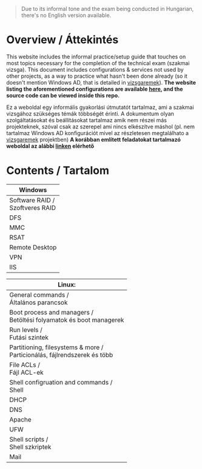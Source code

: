 > Due to its informal tone and the exam being conducted in Hungarian, there's no English version available.

# Overview / Áttekintés
This website includes the informal practice/setup guide that touches on most topics necessary for the completion of the technical exam (szakmai vizsga).
This document includes configurations & services not used by other projects, as a way to practice what hasn't been done already (so it doesn't mention Windows AD, that is detailed in [vizsgaremek](https://github.com/randomuser149/vizsgaremek)).
**The website listing the aforementioned configurations are available [here](https://randomuser149.github.io/szakmaivizsga/), and the source code can be viewed inside this repo.**

Ez a weboldal egy informális gyakorlási útmutatót tartalmaz, ami a szakmai vizsgához szükséges témák többségét érinti.
A dokumentum olyan szolgáltatásokat és beállításokat tartalmaz amik nem részei más projekteknek, szóval csak az szerepel ami nincs elkészítve máshol (pl. nem tartalmaz Windows AD konfigurációt mivel az részletesen megtalálhato a [vizsgaremek](https://github.com/randomuser149/vizsgaremek) projektben)
**A korábban említett feladatokat tartalmazó weboldal az alábbi [linken](https://randomuser149.github.io/szakmaivizsga/) elérhető**

# Contents / Tartalom
 Windows |
-----------|
Software RAID /<br>Szoftveres RAID |
DFS | 
MMC |
RSAT | 
Remote Desktop |
VPN | 
IIS | 

Linux: |
---------|
General commands /<br>Általános parancsok |
Boot process and managers /<br>Betöltési folyamatok és boot managerek |
Run levels /<br>Futási szintek |
Partitioning, filesystems & more /<br>Particionálás, fájlrendszerek és több |
 File ACLs /<br>Fájl ACL-ek |
 Shell configruation and commands /<br>Shell  |
 DHCP |
 DNS |
 Apache |
 UFW |
 Shell scripts /<br>Shell szkriptek |
 Mail |
